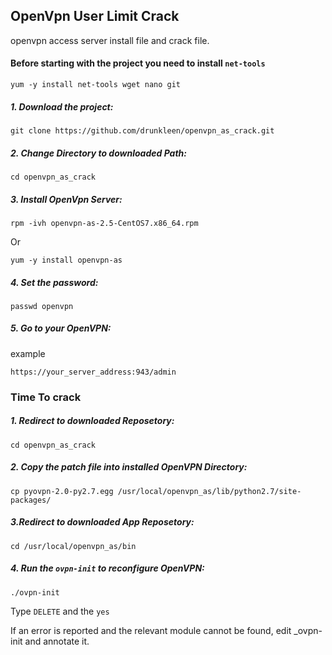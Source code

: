 ## OpenVpn User Limit Crack
openvpn access server install file and crack file.

#### Before starting with the project you need to install ``` net-tools ```
```
yum -y install net-tools wget nano git
```

##### 1. Download the project:
```
git clone https://github.com/drunkleen/openvpn_as_crack.git
```
##### 2. Change Directory to downloaded Path:
```
cd openvpn_as_crack
```
##### 3. Install OpenVpn Server:
```
rpm -ivh openvpn-as-2.5-CentOS7.x86_64.rpm
```
Or
```
yum -y install openvpn-as
```
##### 4. Set the password:
```
passwd openvpn
```
##### 5. Go to your OpenVPN:
example

```https://your_server_address:943/admin```


### Time To crack
##### 1. Redirect to downloaded Reposetory:
```
cd openvpn_as_crack
```
##### 2. Copy the patch file into installed OpenVPN Directory:
```
cp pyovpn-2.0-py2.7.egg /usr/local/openvpn_as/lib/python2.7/site-packages/
```
##### 3.Redirect to downloaded App Reposetory:
```
cd /usr/local/openvpn_as/bin
```
##### 4. Run the ```ovpn-init``` to reconfigure OpenVPN:
```
./ovpn-init
```
Type ```DELETE``` and the ```yes```

If an error is reported and the relevant module cannot be found, edit _ovpn-init and annotate it.

